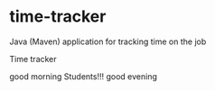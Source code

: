 # time-tracker
Java (Maven) application for tracking time on the job

Time tracker

good morning Students!!!
good evening
